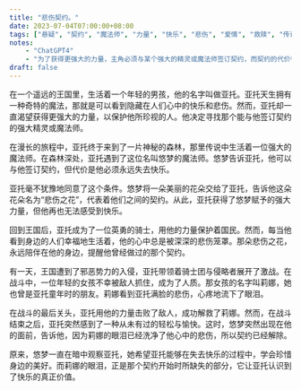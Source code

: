 ```yaml
---
title: "悲伤契约。"
date: 2023-07-04T07:00:00+08:00
tags: ["悬疑", "契约", "魔法师", "力量", "快乐", "悲伤", "爱情", "救赎", "传说", "成长", "ChatGPT"]
notes:
    - "ChatGPT4"
    - "为了获得更强大的力量，主角必须与某个强大的精灵或魔法师签订契约，而契约的代价往往是极高的，可能需要永远失去快乐。主角毫不不后悔。"
draft: false
---
```


在一个遥远的王国里，生活着一个年轻的男孩，他的名字叫做亚托。亚托天生拥有一种奇特的魔法，那就是可以看到隐藏在人们心中的快乐和悲伤。然而，亚托却一直渴望获得更强大的力量，以保护他所珍视的人。他决定寻找那个能与他签订契约的强大精灵或魔法师。

在漫长的旅程中，亚托终于来到了一片神秘的森林，那里传说中生活着一位强大的魔法师。在森林深处，亚托遇到了这位名叫悠梦的魔法师。悠梦告诉亚托，他可以与他签订契约，但代价是他必须永远失去快乐。

亚托毫不犹豫地同意了这个条件。悠梦将一朵美丽的花朵交给了亚托，告诉他这朵花朵名为“悲伤之花”，代表着他们之间的契约。从此，亚托获得了悠梦赋予的强大力量，但他再也无法感受到快乐。

回到王国后，亚托成为了一位英勇的骑士，用他的力量保护着国民。然而，每当他看到身边的人们幸福地生活着，他的心中总是被深深的悲伤笼罩。那朵悲伤之花，永远陪伴在他的身边，提醒他曾经做过的那个契约。

有一天，王国遭到了邪恶势力的入侵，亚托带领着骑士团与侵略者展开了激战。在战斗中，一位年轻的女孩不幸被敌人抓住，成为了人质。那女孩的名字叫莉娜，她也曾是亚托童年时的朋友。莉娜看到亚托满脸的悲伤，心疼地流下了眼泪。

在战斗的最后关头，亚托用他的力量击败了敌人，成功解救了莉娜。然而，在战斗结束之后，亚托突然感到了一种从未有过的轻松与愉快。这时，悠梦突然出现在他的面前，告诉他，因为莉娜的眼泪已经洗净了他心中的悲伤，所以契约已经解除。

原来，悠梦一直在暗中观察亚托，她希望亚托能够在失去快乐的过程中，学会珍惜身边的美好。而莉娜的眼泪，正是那个契约开始时所缺失的部分，它让亚托认识到了快乐的真正价值。